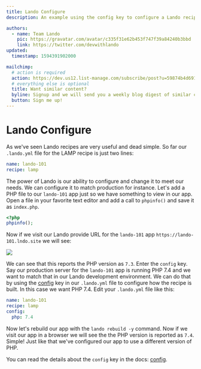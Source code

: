 ```yaml
---
title: Lando Configure
description: An example using the config key to configure a Lando recipe.

authors:
  - name: Team Lando
    pic: https://gravatar.com/avatar/c335f31e62b453f747f39a84240b3bbd
    link: https://twitter.com/devwithlando
updated:
  timestamp: 1594391902000

mailchimp:
  # action is required
  action: https://dev.us12.list-manage.com/subscribe/post?u=59874b4d6910fa65e724a4648&amp;id=613837077f
  # everything else is optional
  title: Want similar content?
  byline: Signup and we will send you a weekly blog digest of similar content to keep you satiated.
  button: Sign me up!
---
```


# Lando Configure

As we've seen Lando recipes are very useful and dead simple. So far our `.lando.yml` file for the LAMP recipe is just two lines:

```yaml
name: lando-101
recipe: lamp
```

The power of Lando is our ability to configure and change it to meet our needs. We can configure it to match production for instance. Let's add a PHP file to our `lando-101` app just so we have something to view in our app. Open a file in your favorite text editor and add a call to `phpinfo()` and save it as `index.php`.

```php
<?php
phpinfo();
```

Now if we visit our Lando provide URL for the `lando-101` app `https://lando-101.lndo.site` we will see:

<img src="/images/lando-101/lando-101-index.jpg" />

We can see that this reports the PHP version as `7.3`. Enter the `config` key. Say our production server for the `lando-101` app is running PHP 7.4 and we want to match that in our Lando development environment. We can do that by using the [config](https://docs.lando.dev/lamp/config.html) key in our `.lando.yml` file to configure how the recipe is built. In this case we want PHP 7.4. Edit your `.lando.yml` file like this:

```yaml
name: lando-101
recipe: lamp
config:
  php: 7.4
```

Now let's rebuild our app with the `lando rebuild -y` command. Now if we visit our app in a browser we will see the the PHP version is reported as `7.4`. Simple! Just like that we've configured our app to use a different version of PHP.

You can read the details about the `config` key in the docs: [config](/config/recipes.html#config).

